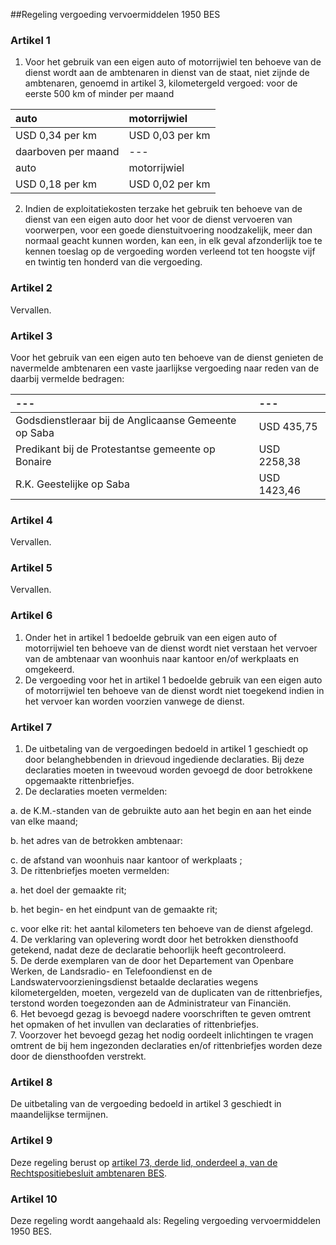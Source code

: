<meta http-equiv='Content-Type' content='text/html; charset=utf-8' />

##Regeling vergoeding vervoermiddelen 1950 BES

### Artikel  1  

1.  Voor het gebruik van een eigen auto of motorrijwiel ten behoeve van de dienst wordt aan de ambtenaren in dienst van de staat, niet zijnde de ambtenaren, genoemd in artikel 3, kilometergeld vergoed: voor de eerste 500 km of minder per maand  

| auto  | motorrijwiel  |
|:---|:---|
| USD 0,34 per km  | USD 0,03 per km  |
| daarboven per maand  | --- |
| auto  | motorrijwiel  |
| USD 0,18 per km  | USD 0,02 per km  |

2.  Indien de exploitatiekosten terzake het gebruik ten behoeve van de dienst van een eigen auto door het voor de dienst vervoeren van voorwerpen, voor een goede dienstuitvoering noodzakelijk, meer dan normaal geacht kunnen worden, kan een, in elk geval afzonderlijk toe te kennen toeslag op de vergoeding worden verleend tot ten hoogste vijf en twintig ten honderd van die vergoeding.  

### Artikel  2  

Vervallen. 

### Artikel  3  

Voor het gebruik van een eigen auto ten behoeve van de dienst genieten de navermelde ambtenaren een vaste jaarlijkse vergoeding naar reden van de daarbij vermelde bedragen:  

| --- | --- |
|:---|:---|
| Godsdienstleraar bij de Anglicaanse Gemeente op Saba  | USD 435,75  |
| Predikant bij de Protestantse gemeente op Bonaire  | USD 2258,38  |
| R.K. Geestelijke op Saba  | USD 1423,46  |

### Artikel  4  

Vervallen. 

### Artikel  5  

Vervallen. 

### Artikel  6  

1.  Onder het in artikel 1 bedoelde gebruik van een eigen auto of motorrijwiel ten behoeve van de dienst wordt niet verstaan het vervoer van de ambtenaar van woonhuis naar kantoor en/of werkplaats en omgekeerd.   
2.  De vergoeding voor het in artikel 1 bedoelde gebruik van een eigen auto of motorrijwiel ten behoeve van de dienst wordt niet toegekend indien in het vervoer kan worden voorzien vanwege de dienst.  

### Artikel  7  

1.  De uitbetaling van de vergoedingen bedoeld in artikel 1 geschiedt op door belanghebbenden in drievoud ingediende declaraties. Bij deze declaraties moeten in tweevoud worden gevoegd de door betrokkene opgemaakte rittenbriefjes.   
2.  De declaraties moeten vermelden: 

a. de K.M.-standen van de gebruikte auto aan het begin en aan het einde van elke maand;  

b. het adres van de betrokken ambtenaar:  

c. de afstand van woonhuis naar kantoor of werkplaats ;     
3.  De rittenbriefjes moeten vermelden: 

a. het doel der gemaakte rit;  

b. het begin- en het eindpunt van de gemaakte rit;  

c. voor elke rit: het aantal kilometers ten behoeve van de dienst afgelegd.     
4.  De verklaring van oplevering wordt door het betrokken diensthoofd getekend, nadat deze de declaratie behoorlijk heeft gecontroleerd.   
5.  De derde exemplaren van de door het Departement van Openbare Werken, de Landsradio- en Telefoondienst en de Landswatervoorzieningsdienst betaalde declaraties wegens kilometergelden, moeten, vergezeld van de duplicaten van de rittenbriefjes, terstond worden toegezonden aan de Administrateur van Financiën.   
6.  Het bevoegd gezag is bevoegd nadere voorschriften te geven omtrent het opmaken of het invullen van declaraties of rittenbriefjes.   
7.  Voorzover het bevoegd gezag het nodig oordeelt inlichtingen te vragen omtrent de bij hem ingezonden declaraties en/of rittenbriefjes worden deze door de diensthoofden verstrekt.  

### Artikel  8  

De uitbetaling van de vergoeding bedoeld in artikel 3 geschiedt in maandelijkse termijnen. 

### Artikel  9  

Deze regeling berust op [artikel 73, derde lid, onderdeel a, van de Rechtspositiebesluit ambtenaren BES](../../../../../../../AMvB-BES/rechtspositiebesluit/ambtenaren/bes/BWBR0028693/README.md). 

### Artikel  10  

Deze regeling wordt aangehaald als: Regeling vergoeding vervoermiddelen 1950 BES. 
